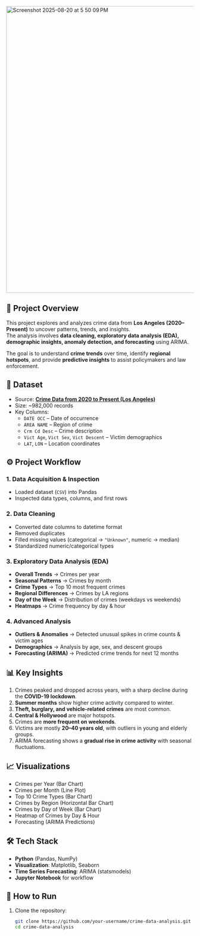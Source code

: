<img width="1105" height="770" alt="Screenshot 2025-08-20 at 5 50 09 PM" src="https://github.com/user-attachments/assets/09427d47-bc3c-41e6-ae3e-a09fd5b2e488" />

## 📌 Project Overview
This project explores and analyzes crime data from **Los Angeles (2020–Present)** to uncover patterns, trends, and insights.  
The analysis involves **data cleaning, exploratory data analysis (EDA), demographic insights, anomaly detection, and forecasting** using ARIMA.  

The goal is to understand **crime trends** over time, identify **regional hotspots**, and provide **predictive insights** to assist policymakers and law enforcement.


## 📂 Dataset
- Source: **[Crime Data from 2020 to Present (Los Angeles)](https://catalog.data.gov/dataset/crime-data-from-2020-to-present)**
- Size: ~982,000 records  
- Key Columns:  
  - `DATE OCC` – Date of occurrence  
  - `AREA NAME` – Region of crime  
  - `Crm Cd Desc` – Crime description  
  - `Vict Age`, `Vict Sex`, `Vict Descent` – Victim demographics  
  - `LAT`, `LON` – Location coordinates  


## ⚙️ Project Workflow
### 1. Data Acquisition & Inspection
- Loaded dataset (`CSV`) into Pandas  
- Inspected data types, columns, and first rows  

### 2. Data Cleaning
- Converted date columns to datetime format  
- Removed duplicates  
- Filled missing values (categorical → `"Unknown"`, numeric → median)  
- Standardized numeric/categorical types  

### 3. Exploratory Data Analysis (EDA)
- **Overall Trends** → Crimes per year  
- **Seasonal Patterns** → Crimes by month  
- **Crime Types** → Top 10 most frequent crimes  
- **Regional Differences** → Crimes by LA regions  
- **Day of the Week** → Distribution of crimes (weekdays vs weekends)  
- **Heatmaps** → Crime frequency by day & hour  

### 4. Advanced Analysis
- **Outliers & Anomalies** → Detected unusual spikes in crime counts & victim ages  
- **Demographics** → Analysis by age, sex, and descent groups   
- **Forecasting (ARIMA)** → Predicted crime trends for next 12 months  


## 📊 Key Insights
1. Crimes peaked and dropped across years, with a sharp decline during the **COVID-19 lockdown**.  
2. **Summer months** show higher crime activity compared to winter.  
3. **Theft, burglary, and vehicle-related crimes** are most common.  
4. **Central & Hollywood** are major hotspots.  
5. Crimes are **more frequent on weekends**.  
6. Victims are mostly **20–40 years old**, with outliers in young and elderly groups.  
7. ARIMA forecasting shows a **gradual rise in crime activity** with seasonal fluctuations.  


## 📈 Visualizations
- Crimes per Year (Bar Chart)  
- Crimes per Month (Line Plot)  
- Top 10 Crime Types (Bar Chart)  
- Crimes by Region (Horizontal Bar Chart)  
- Crimes by Day of Week (Bar Chart)  
- Heatmap of Crimes by Day & Hour  
- Forecasting (ARIMA Predictions)  


## 🛠️ Tech Stack
- **Python** (Pandas, NumPy)  
- **Visualization**: Matplotlib, Seaborn  
- **Time Series Forecasting**: ARIMA (statsmodels)  
- **Jupyter Notebook** for workflow  


## 🚀 How to Run
1. Clone the repository:
   ```bash
   git clone https://github.com/your-username/crime-data-analysis.git
   cd crime-data-analysis
